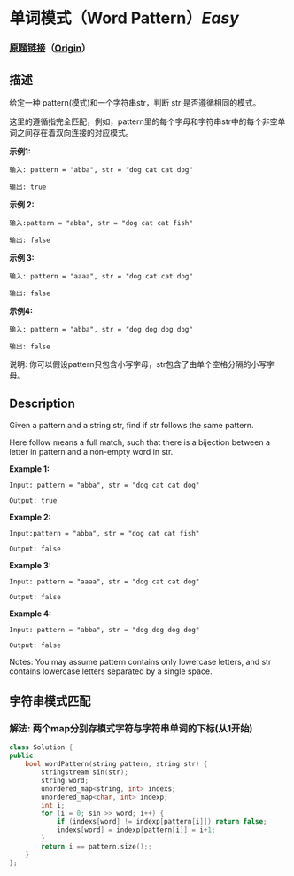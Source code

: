 # 单词模式（Word Pattern）*Easy*
### [原题链接](https://leetcode-cn.com/problems/word-pattern)（[Origin](https://leetcode.com/problems/word-pattern)）
## 描述
给定一种 pattern(模式)和一个字符串str，判断 str 是否遵循相同的模式。

这里的遵循指完全匹配，例如，pattern里的每个字母和字符串str中的每个非空单词之间存在着双向连接的对应模式。

**示例1:**
```
输入: pattern = "abba", str = "dog cat cat dog"

输出: true
```

**示例 2:**
```
输入:pattern = "abba", str = "dog cat cat fish"

输出: false
```

**示例 3:**
```
输入: pattern = "aaaa", str = "dog cat cat dog"

输出: false
```

**示例4:**
```
输入: pattern = "abba", str = "dog dog dog dog"

输出: false
```

说明:
你可以假设pattern只包含小写字母，str包含了由单个空格分隔的小写字母。

## Description
Given a pattern and a string str, find if str follows the same pattern.

Here follow means a full match, such that there is a bijection between a letter in pattern and a non-empty word in str.

**Example 1:**
```
Input: pattern = "abba", str = "dog cat cat dog"

Output: true
```

**Example 2:**
```
Input:pattern = "abba", str = "dog cat cat fish"

Output: false
```

**Example 3:**
```
Input: pattern = "aaaa", str = "dog cat cat dog"

Output: false
```

**Example 4:**
```
Input: pattern = "abba", str = "dog dog dog dog"

Output: false
```

Notes:
You may assume pattern contains only lowercase letters, and str contains lowercase letters separated by a single space.



## 字符串模式匹配
### 解法: 两个map分别存模式字符与字符串单词的下标(从1开始)
```c++
class Solution {
public:
    bool wordPattern(string pattern, string str) {
        stringstream sin(str);
        string word;
        unordered_map<string, int> indexs;
        unordered_map<char, int> indexp;
        int i;
        for (i = 0; sin >> word; i++) {
            if (indexs[word] != indexp[pattern[i]]) return false;
            indexs[word] = indexp[pattern[i]] = i+1;
        }
        return i == pattern.size();;
    }
};
```